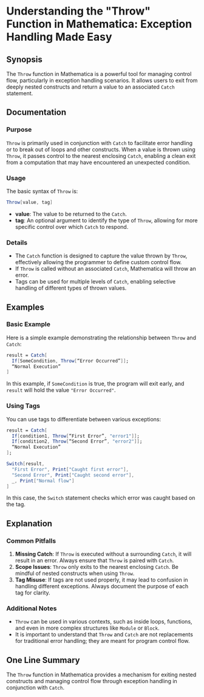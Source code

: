 <!--
Meta Description: # Understanding the "Throw" Function in Mathematica: Exception Handling Made Easy ## Synopsis The `Throw` function in Mathematica is a powerful tool f...
Meta Keywords: throw, catch, error, mathematica, handling
-->

# Understanding the "Throw" Function in Mathematica: Exception Handling Made Easy

## Synopsis
The `Throw` function in Mathematica is a powerful tool for managing control flow, particularly in exception handling scenarios. It allows users to exit from deeply nested constructs and return a value to an associated `Catch` statement.

## Documentation
### Purpose
`Throw` is primarily used in conjunction with `Catch` to facilitate error handling or to break out of loops and other constructs. When a value is thrown using `Throw`, it passes control to the nearest enclosing `Catch`, enabling a clean exit from a computation that may have encountered an unexpected condition.

### Usage
The basic syntax of `Throw` is:
```mathematica
Throw[value, tag]
```
- **value**: The value to be returned to the `Catch`.
- **tag**: An optional argument to identify the type of `Throw`, allowing for more specific control over which `Catch` to respond.

### Details
- The `Catch` function is designed to capture the value thrown by `Throw`, effectively allowing the programmer to define custom control flow.
- If `Throw` is called without an associated `Catch`, Mathematica will throw an error.
- Tags can be used for multiple levels of `Catch`, enabling selective handling of different types of thrown values.

## Examples
### Basic Example
Here is a simple example demonstrating the relationship between `Throw` and `Catch`:
```mathematica
result = Catch[
  If[SomeCondition, Throw[“Error Occurred”]];
  “Normal Execution”
]
```
In this example, if `SomeCondition` is true, the program will exit early, and `result` will hold the value `"Error Occurred"`.

### Using Tags
You can use tags to differentiate between various exceptions:
```mathematica
result = Catch[
  If[condition1, Throw[“First Error”, "error1"]];
  If[condition2, Throw[“Second Error”, "error2"]];
  “Normal Execution”
];

Switch[result,
  "First Error", Print["Caught first error"],
  "Second Error", Print["Caught second error"],
  _, Print["Normal flow"]
]
```
In this case, the `Switch` statement checks which error was caught based on the tag.

## Explanation
### Common Pitfalls
1. **Missing Catch**: If `Throw` is executed without a surrounding `Catch`, it will result in an error. Always ensure that `Throw` is paired with `Catch`.
2. **Scope Issues**: `Throw` only exits to the nearest enclosing `Catch`. Be mindful of nested constructs when using `Throw`.
3. **Tag Misuse**: If tags are not used properly, it may lead to confusion in handling different exceptions. Always document the purpose of each tag for clarity.

### Additional Notes
- `Throw` can be used in various contexts, such as inside loops, functions, and even in more complex structures like `Module` or `Block`.
- It is important to understand that `Throw` and `Catch` are not replacements for traditional error handling; they are meant for program control flow.

## One Line Summary
The `Throw` function in Mathematica provides a mechanism for exiting nested constructs and managing control flow through exception handling in conjunction with `Catch`.